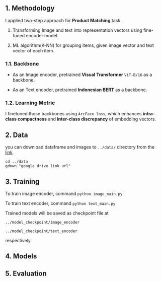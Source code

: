 ## 1. Methodology
I applied two-step approach for <b>Product Matching</b> task. 
    
1. Transforming Image and text into representation vectors using fine-tuned encoder model.
    
2. ML algorithm(K-NN) for grouping items, given image vector and text vector of each item.

### 1.1. Backbone
* As an Image encoder, pretrained <b>Visual Transformer</b> ```ViT-B/16``` as a backbone.

* As an Text encoder, pretrained <b>Indonesian BERT</b> as a backbone.

### 1.2. Learning Metric
I finetuned those backbones using ```ArcFace loss```, which enhances <b>intra-class compactness</b> and <b>inter-class discrepancy</b> of embedding vectors. 

## 2. Data
you can download dataframe and images to ```../data/``` directory from the [link](https://www.kaggle.com/c/shopee-product-matching/data).

``` 
cd ../data
gdown "google drive link url"
```

## 3. Training
To train image encoder, command ```python image_main.py```

To train text encoder, command ```python text_main.py```

Trained models will be saved as checkpoint file at 

```../model_checkpoint/image_encoder``` 

 ```../model_checkpoint/text_encoder``` 
 
 respectively.

## 4. Models


## 5. Evaluation